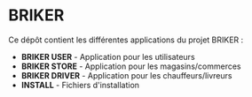 # BRIKER

Ce dépôt contient les différentes applications du projet BRIKER :

- **BRIKER USER** - Application pour les utilisateurs
- **BRIKER STORE** - Application pour les magasins/commerces
- **BRIKER DRIVER** - Application pour les chauffeurs/livreurs
- **INSTALL** - Fichiers d'installation

